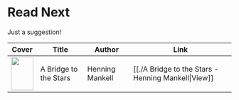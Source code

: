 # Read Next

Just a suggestion! 

| Cover                                                                           | Title                 | Author          | Link                                                       |
| ------------------------------------------------------------------------------- | --------------------- | --------------- | ---------------------------------------------------------- |
| <img src='https://covers.openlibrary.org/b/olid/-M.jpg' width='50' height='75'> | A Bridge to the Stars | Henning Mankell | [[./A Bridge to the Stars - Henning Mankell\|View]] |
